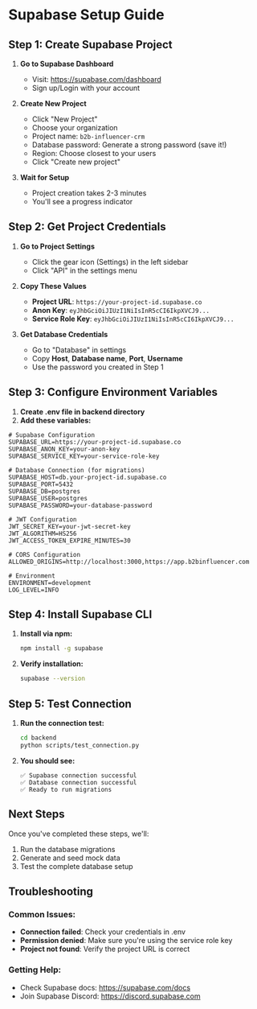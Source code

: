 # Supabase Setup Guide

## Step 1: Create Supabase Project

1. **Go to Supabase Dashboard**
   - Visit: https://supabase.com/dashboard
   - Sign up/Login with your account

2. **Create New Project**
   - Click "New Project"
   - Choose your organization
   - Project name: `b2b-influencer-crm`
   - Database password: Generate a strong password (save it!)
   - Region: Choose closest to your users
   - Click "Create new project"

3. **Wait for Setup**
   - Project creation takes 2-3 minutes
   - You'll see a progress indicator

## Step 2: Get Project Credentials

1. **Go to Project Settings**
   - Click the gear icon (Settings) in the left sidebar
   - Click "API" in the settings menu

2. **Copy These Values**
   - **Project URL**: `https://your-project-id.supabase.co`
   - **Anon Key**: `eyJhbGciOiJIUzI1NiIsInR5cCI6IkpXVCJ9...`
   - **Service Role Key**: `eyJhbGciOiJIUzI1NiIsInR5cCI6IkpXVCJ9...`

3. **Get Database Credentials**
   - Go to "Database" in settings
   - Copy **Host**, **Database name**, **Port**, **Username**
   - Use the password you created in Step 1

## Step 3: Configure Environment Variables

1. **Create .env file in backend directory**
2. **Add these variables:**

```env
# Supabase Configuration
SUPABASE_URL=https://your-project-id.supabase.co
SUPABASE_ANON_KEY=your-anon-key
SUPABASE_SERVICE_KEY=your-service-role-key

# Database Connection (for migrations)
SUPABASE_HOST=db.your-project-id.supabase.co
SUPABASE_PORT=5432
SUPABASE_DB=postgres
SUPABASE_USER=postgres
SUPABASE_PASSWORD=your-database-password

# JWT Configuration
JWT_SECRET_KEY=your-jwt-secret-key
JWT_ALGORITHM=HS256
JWT_ACCESS_TOKEN_EXPIRE_MINUTES=30

# CORS Configuration
ALLOWED_ORIGINS=http://localhost:3000,https://app.b2binfluencer.com

# Environment
ENVIRONMENT=development
LOG_LEVEL=INFO
```

## Step 4: Install Supabase CLI

1. **Install via npm:**
   ```bash
   npm install -g supabase
   ```

2. **Verify installation:**
   ```bash
   supabase --version
   ```

## Step 5: Test Connection

1. **Run the connection test:**
   ```bash
   cd backend
   python scripts/test_connection.py
   ```

2. **You should see:**
   ```
   ✅ Supabase connection successful
   ✅ Database connection successful
   ✅ Ready to run migrations
   ```

## Next Steps

Once you've completed these steps, we'll:
1. Run the database migrations
2. Generate and seed mock data
3. Test the complete database setup

## Troubleshooting

### Common Issues:
- **Connection failed**: Check your credentials in .env
- **Permission denied**: Make sure you're using the service role key
- **Project not found**: Verify the project URL is correct

### Getting Help:
- Check Supabase docs: https://supabase.com/docs
- Join Supabase Discord: https://discord.supabase.com
